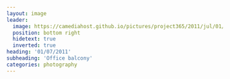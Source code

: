 ```yaml
---
layout: image
leader:
  image: https://camediahost.github.io/pictures/project365/2011/jul/01/010711.jpg
  position: bottom right
  hidetext: true
  inverted: true
heading: '01/07/2011'
subheading: 'Office balcony'
categories: photography
---
```


